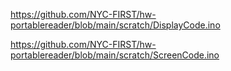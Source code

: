 https://github.com/NYC-FIRST/hw-portablereader/blob/main/scratch/DisplayCode.ino

https://github.com/NYC-FIRST/hw-portablereader/blob/main/scratch/ScreenCode.ino
